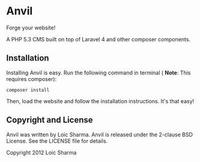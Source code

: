 # Anvil

Forge your website!

A PHP 5.3 CMS built on top of Laravel 4 and other composer components.

## Installation

Installing Anvil is easy. Run the following command in terminal ( **Note**: This requires composer):

```
composer install
```

Then, load the website and follow the installation instructions. It's that easy!

## Copyright and License

Anvil was written by Loic Sharma. Anvil is released under the 2-clause BSD License. See the LICENSE file for details.

Copyright 2012 Loic Sharma
